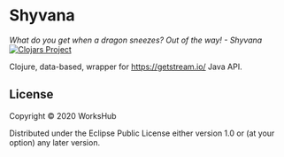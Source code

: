 # Shyvana
_What do you get when a dragon sneezes? Out of the way! - Shyvana_  
[![Clojars Project](https://img.shields.io/clojars/v/workshub/shyvana.svg)](https://clojars.org/workshub/shyvana)

Clojure, data-based, wrapper for https://getstream.io/ Java API.

## License

Copyright © 2020 WorksHub

Distributed under the Eclipse Public License either version 1.0 or (at your option) any later version.

